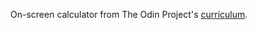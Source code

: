On-screen calculator from The Odin Project's [curriculum](https://www.theodinproject.com/courses/web-development-101/lessons/calculator).
